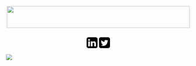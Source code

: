 # <div align="center" ><img height=60px width=500px src="https://img.shields.io/badge/Namaste%20from%20Swarnabha-black?&style=for-the-badge"></div>

<div align="center">
  <p>
    <a href="https://www.linkedin.com/in/swarnabha-das-2001official/"><img src="https://github.com/sd2001/sd2001/blob/master/Socials/linkedin-sign.svg" height="30px"      width="30px" alt="LinkedIn"></a>
    <a href="https://twitter.com/im_sd2001"><img src="https://github.com/sd2001/sd2001/blob/master/Socials/twitter-sign.svg" height="30px" width="30px"               alt="Twitter"></a>
    
 </p>
 </div>

<img align="left" src="https://media.giphy.com/media/PmAjqmm4beKervYzFr/giphy.gif"/>


  
